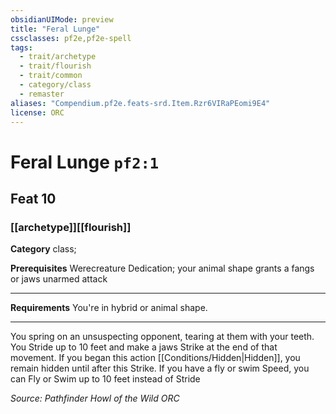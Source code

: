```yaml
---
obsidianUIMode: preview
title: "Feral Lunge"
cssclasses: pf2e,pf2e-spell
tags:
  - trait/archetype
  - trait/flourish
  - trait/common
  - category/class
  - remaster
aliases: "Compendium.pf2e.feats-srd.Item.Rzr6VIRaPEomi9E4"
license: ORC
---
```

# Feral Lunge `pf2:1`
## Feat 10
### [[archetype]][[flourish]]

**Category** class; 



**Prerequisites** Werecreature Dedication; your animal shape grants a fangs or jaws unarmed attack
* * *
**Requirements** You're in hybrid or animal shape.

* * *

You spring on an unsuspecting opponent, tearing at them with your teeth. You Stride up to 10 feet and make a jaws Strike at the end of that movement. If you began this action [[Conditions/Hidden|Hidden]], you remain hidden until after this Strike. If you have a fly or swim Speed, you can Fly or Swim up to 10 feet instead of Stride

*Source: Pathfinder Howl of the Wild*
*ORC*